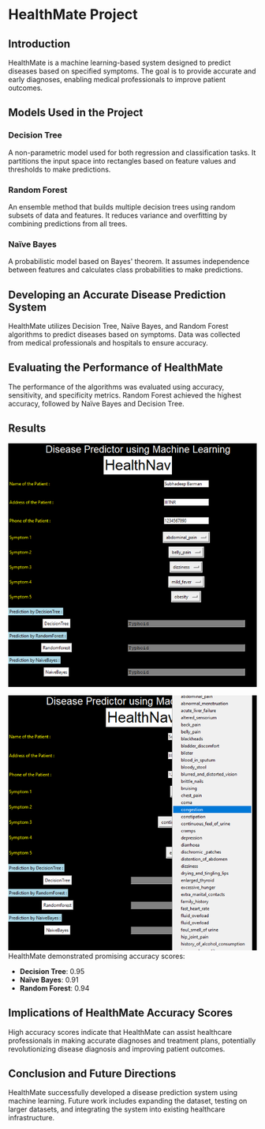 # HealthMate Project

## Introduction
HealthMate is a machine learning-based system designed to predict diseases based on specified symptoms. The goal is to provide accurate and early diagnoses, enabling medical professionals to improve patient outcomes.

## Models Used in the Project

### Decision Tree
A non-parametric model used for both regression and classification tasks. It partitions the input space into rectangles based on feature values and thresholds to make predictions.

### Random Forest
An ensemble method that builds multiple decision trees using random subsets of data and features. It reduces variance and overfitting by combining predictions from all trees.

### Naïve Bayes
A probabilistic model based on Bayes' theorem. It assumes independence between features and calculates class probabilities to make predictions.

## Developing an Accurate Disease Prediction System
HealthMate utilizes Decision Tree, Naïve Bayes, and Random Forest algorithms to predict diseases based on symptoms. Data was collected from medical professionals and hospitals to ensure accuracy.

## Evaluating the Performance of HealthMate
The performance of the algorithms was evaluated using accuracy, sensitivity, and specificity metrics. Random Forest achieved the highest accuracy, followed by Naïve Bayes and Decision Tree.

## Results

 ![Alt text](https://github.com/srijaaaaa/HealthMate/blob/main/GUI/ss2.png)

 ![Alt text](https://github.com/srijaaaaa/HealthMate/blob/main/GUI/ss3.png)
HealthMate demonstrated promising accuracy scores:
- **Decision Tree**: 0.95
- **Naïve Bayes**: 0.91
- **Random Forest**: 0.94

## Implications of HealthMate Accuracy Scores
High accuracy scores indicate that HealthMate can assist healthcare professionals in making accurate diagnoses and treatment plans, potentially revolutionizing disease diagnosis and improving patient outcomes.

## Conclusion and Future Directions
HealthMate successfully developed a disease prediction system using machine learning. Future work includes expanding the dataset, testing on larger datasets, and integrating the system into existing healthcare infrastructure.
